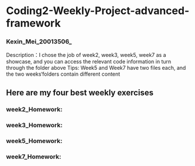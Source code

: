 # Coding2-Weekly-Project-advanced-framework
### Kexin_Mei_20013506_

 Description：I chose the job of week2, week3, week5, week7 as a showcase, and you can access the relevant code information in turn through the folder above
 Tips: Week5 and Week7 have two files each, and the two weeks‘folders contain different content

## Here are my four best weekly exercises

### week2_Homework:


### week3_Homework:



### week5_Homework:




### week7_Homework:



